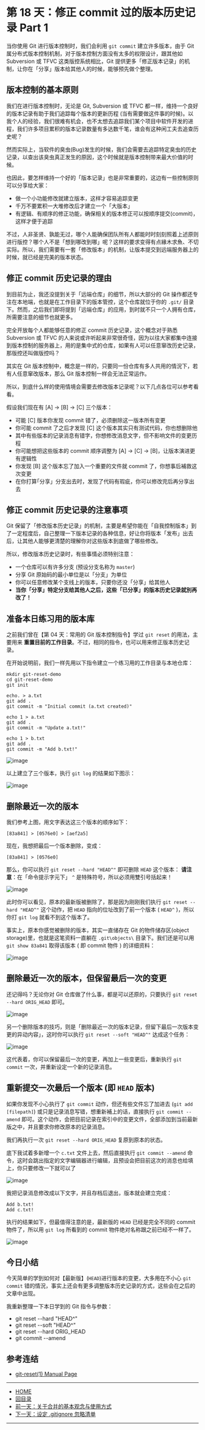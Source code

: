 第 18 天：修正 commit 过的版本历史记录 Part 1
=============================================================

当你使用 Git 进行版本控制时，我们会利用 `git commit` 建立许多版本，由于 Git 属分布式版本控制机制，对于版本控制方面没有太多的权限设计，跟其他如 Subversion 或 TFVC 这类版控系统相比，Git 提供更多「修正版本记录」的机制，让你在「分享」版本给其他人的时候，能够预先做个整理。

版本控制的基本原则
-------------------

我们在进行版本控制时，无论是 Git, Subversion 或 TFVC 都一样，维持一个良好的版本记录有助于我们追踪每个版本的更新历程 (当有需要做这件事的时候)。以我个人的经验，我们很难有机会，也不太想去追踪我们某个项目中软件开发的进程，我们许多项目累积的版本记录数量有多达数千笔，谁会有这种闲工夫去追查历史呢？

然而实际上，当软件的臭虫(Bug)发生的时候，我们会需要去追踪特定臭虫的历史记录，以查出该臭虫真正发生的原因，这个时候就是版本控制带来最大价值的时候。

也因此，要怎样维持一个好的「版本记录」也是非常重要的，这边有一些控制原则可以分享给大家：

* 做一个小功能修改就建立版本，这样才容易追踪变更
* 千万不要累积一大堆修改后才建立一个「大版本」
* 有逻辑、有顺序的修正功能，确保相关的版本修正可以按顺序提交(commit)，这样才便于追踪

不过，人非圣贤、孰能无过，哪个人能确保团队所有人都能时时刻刻照着上述原则进行版控？哪个人不是「想到哪改到哪」呢？这样的要求变得有点緣木求魚、不切实际。所以，我们需要有一套「修改版本」的机制，让版本提交到远端服务器上的时候，就已经是完美的版本状态。


修正 commit 历史记录的理由
---------------------------

到目前为止，我还没提到关于「远端仓库」的细节，所以大部分的 Git 操作都还专注在本地端，也就是在工作目录下的版本管控，这个仓库就位于你的 `.git/` 目录下。然而，之后我们即将提到「远端仓库」的应用，到时就不只一个人拥有仓库，所需要注意的细节也就更多。

完全开放每个人都能够任意的修正 commit 历史记录，这个概念对于熟悉 Subversion 或 TFVC 的人来说或许听起来非常很奇怪，因为以往大家都集中连接到版本控制的服务器上，用的是集中式的仓库，如果有人可以任意窜改历史记录，那版控还叫做版控吗？

其实在 Git 版本控制中，概念是一样的，只要同一份仓库有多人共用的情況下，若有人任意窜改版本，那么 Git 版本控制一样会无法正常运作。

所以，到底什么样的使用情境会需要去修改版本记录呢？以下几点各位可以参考看看。

假设我们现在有 [A] -> [B] -> [C] 三个版本：

* 可能 [C] 版本你发现 commit 错了，必须删除这一版本所有变更
* 你可能 commit 了之后才发现 [C] 这个版本其实只有测试代码，你也想删除他
* 其中有些版本的记录消息有错字，你想修改消息文字，但不影响文件的变更历程
* 你可能想把这些版本的 commit 顺序调整为 [A] -> [C] -> [B]，让版本演进更有逻辑性
* 你发现 [B] 这个版本忘了加入一个重要的文件就 commit 了，你想事后補救这次变更
* 在你打算｢分享」分支出去时，发现了代码有瑕疵，你可以修改完后再分享出去

修正 commit 历史记录的注意事项
-----------------------------

Git 保留了「修改版本历史记录」的机制，主要是希望你能在「自我控制版本」到了一定程度后，自己整理一下版本记录的各种信息，好让你将版本「发布」出去后，让其他人能够更清楚的理解你对这些版本到底做了哪些修改。

所以，修改版本历史记录时，有些事情必须特别注意：

* 一个仓库可以有许多分支 (预设分支名称为 `master`)
* 分享 Git 原始码的最小单位是以「分支」为单位
* 你可以任意修改某个支线上的版本，只要你还没「分享」给其他人
* **当你「分享」特定分支给其他人之后，这些「已分享」的版本历史记录就別再改了！**

准备本日练习用的版本库
----------------------

之前我们曾在【第 04 天：常用的 Git 版本控制指令】学过 `git reset` 的用法，主要用来 **重置目前的工作目录**。不过，相同的指令，也可以用来修正版本历史记录。

在开始说明前，我们一样先用以下指令建立一个练习用的工作目录与本地仓库：

	mkdir git-reset-demo
	cd git-reset-demo
	git init

	echo. > a.txt
	git add .
	git commit -m "Initial commit (a.txt created)"

	echo 1 > a.txt
	git add .
	git commit -m "Update a.txt!"

	echo 1 > b.txt
	git add .
	git commit -m "Add b.txt!"

![image](figures/18/01.png)

以上建立了三个版本，执行 `git log` 的结果如下图示：

![image](figures/18/02.png)


删除最近一次的版本
-------------------

我们参考上图，用文字表达这三个版本的顺序如下：

	[83a841] > [0576e0] > [aef2a5]

现在，我想把最后一个版本删除，变成：

	[83a841] > [0576e0]

那么，你可以执行 `git reset --hard "HEAD^"` 即可删除 `HEAD` 这个版本：
**请注意**：在「命令提示字元下」 `^` 是特殊符号，所以必须用雙引号括起来！

![image](figures/18/03.png)

此时你可以看见，原本的最新版被删除了，那是因为刚刚我们执行 `git reset --hard "HEAD^"` 这个动作，把 `HEAD` 指向的位址改到了前一个版本 ( `HEAD^` )，所以你打 `git log` 就看不到这个版本了。

事实上，原本你感觉被删除的版本，其实一直储存在 Git 的物件储存区(object storage)里，也就是这笔资料一直躺在 `.git\objects\` 目录下。我们还是可以用 `git show 83a841` 取得该版本 ( 即 commit 物件 ) 的详细资料：

![image](figures/18/04.png)

删除最近一次的版本，但保留最后一次的变更
------------------------------------

还记得吗？无论你对 Git 仓库做了什么事，都是可以还原的，只要执行 `git reset --hard ORIG_HEAD` 即可。

![image](figures/18/05.png)

另一个删除版本的技巧，则是「删除最近一次的版本记录，但留下最后一次版本变更的异动内容」，这时你可以执行 `git reset --soft "HEAD^"` 达成这个任务：

![image](figures/18/06.png)

这代表着，你可以保留最后一次的变更，再加上一些变更后，重新执行 `git commit` 一次，并重新设定一个新的记录消息。

重新提交一次最后一个版本 (即 `HEAD` 版本)
-----------------------------------------

如果你发现不小心执行了 `git commit` 动作，但还有些文件忘了加进去 (`git add [filepath]`) 或只是记录消息写错，想重新補上的话，直接执行 `git commit --amend` 即可。这个动作，会把目前记录在索引中的变更文件，全部添加到当前最新版之中，并且要求你修改原本的记录消息。

我们再执行一次 `git reset --hard ORIG_HEAD` 复原到原本的状态。

底下我试着多新增一个 `c.txt` 文件上去，然后直接执行 `git commit --amend` 命令，这时会跳出指定的文字编辑器进行编辑，且预设会把目前这次的消息也给填上，你只要修改一下就可以了

![image](figures/18/07.png)

我把记录消息修改成以下文字，并且存档后退出，版本就会建立完成：

	Add b.txt!
	Add c.txt!

执行的结果如下，但最值得注意的是，最新版的 `HEAD` 已经是完全不同的 commit 物件了，所以用 `git log` 所看到的 commit 物件绝对名称跟之前已经不一样了。

![image](figures/18/08.png)

今日小结
-------

今天简单的学到如何对【最新版】(`HEAD`)进行版本的变更，大多用在不小心 `git commit` 错的情況，事实上还会有更多调整版本历史记录的方式，这些会在之后的文章中出现。

我重新整理一下本日学到的 Git 指令与参数：

* git reset --hard "HEAD^"
* git reset --soft "HEAD^"
* git reset --hard ORIG_HEAD
* git commit --amend

参考连结
-------

* [git-reset(1) Manual Page](https://www.kernel.org/pub/software/scm/git/docs/git-reset.html)




-------
* [HOME](../README.md)
* [回目录](README.md)
* [前一天：关于合并的基本观念与使用方式](17.md)
* [下一天：设定 .gitignore 忽略清单](19.md)

-------



